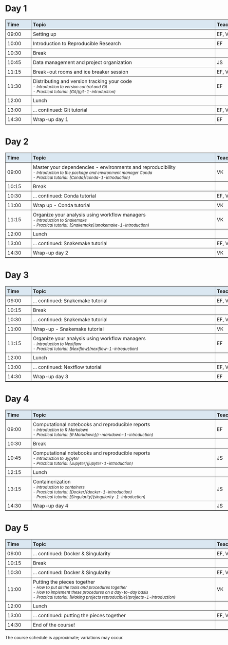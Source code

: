 <h1> Day 1 </h1>
<table class="table table-hover table-condensed" border=1; style="width:800px;">
    <thead style="background-color:#DAE7F1">
        <tr>
            <td style="padding:5px; width:75px"> <font size="3"><b> Time </b> </td>
            <td style="padding:5px; width:625px"> <font size="3"><b> Topic </b> </td>
            <td style="padding:5px; width:100px"> <font size="3"><b> Teacher </b> </td>
        </tr>
    </thead>
    <tr>
        <td style="padding:5px"> <font size="3"> 09:00 </td>
        <td style="padding:5px"> <font size="3"> Setting up </td>
        <td style="padding:5px"> <font size="3"> EF, VK, JS </td>
    </tr>
    <tr>
        <td style="padding:5px"> <font size="3"> 10:00 </td>
        <td style="padding:5px"> <font size="3"> Introduction to Reproducible Research </td>
        <td style="padding:5px"> <font size="3"> EF </td>
    </tr>
    <tr>
        <td style="padding:5px"> <font size="3"> 10:30 </td>
        <td style="padding:5px"> <font size="3"> Break </td>
        <td style="padding:5px"> <font size="3"> </td>
    </tr>
    <tr>
        <td style="padding:5px"> <font size="3"> 10:45 </td>
        <td style="padding:5px"> <font size="3"> Data management and project organization </td>
        <td style="padding:5px"> <font size="3"> JS </td>
    </tr>
    <tr>
        <td style="padding:5px"> <font size="3"> 11:15 </td>
        <td style="padding:5px"> <font size="3"> Break-out rooms and ice breaker session </td>
        <td style="padding:5px"> <font size="3"> EF, VK, JS </td>
    </tr>
    <tr>
        <td style="padding:5px"> <font size="3"> 11:30 </td>
        <td style="padding:5px"> <font size="3"> Distributing and version tracking your code
             <font size="2"><i><br>
               - Introduction to version control and Git <br>
               - Practical tutorial: [Git](git-1-introduction) <br>
        </td>
        <td style="padding:5px"> <font size="3"> EF </td>
    </tr>
    <tr>
        <td style="padding:5px"> <font size="3"> 12:00 </td>
        <td style="padding:5px"> <font size="3"> Lunch </td>
        <td style="padding:5px"> <font size="3"> </td>
    </tr>
    <tr>
        <td style="padding:5px"> <font size="3"> 13:00 </td>
        <td style="padding:5px"> <font size="3"> ... continued: Git tutorial <br></td>
        <td style="padding:5px"> <font size="3"> EF, VK, JS </td>
    </tr>
    <tr>
        <td style="padding:5px"> <font size="3"> 14:30 </td>
        <td style="padding:5px"> <font size="3"> Wrap-up day 1 </td>
        <td style="padding:5px"> <font size="3"> EF </td>
    </tr>
</table>
<h1> Day 2 </h1>
<table class="table table-hover table-condensed" border=1; style="width:800px;">
    </tr>
    <thead style="background-color:#DAE7F1">
        <tr>
            <td style="padding:5px; width:75px"> <font size="3"><b> Time </b> </td>
            <td style="padding:5px; width:625px"> <font size="3"><b> Topic </b> </td>
            <td style="padding:5px; width:100px"> <font size="3"><b> Teacher </b> </td>
        </tr>
    </thead>
    <tr>
        <td style="padding:5px"> <font size="3"> 09:00 </td>
        <td style="padding:5px"> <font size="3"> Master your dependencies - environments and reproducibility
             <font size="2"><i><br>
             - Introduction to the package and environment manager Conda <br>
             - Practical tutorial: [Conda](conda-1-introduction) </i>
        </td>
        <td style="padding:5px"> <font size="3"> VK </td>
    </tr>
    <tr>
        <td style="padding:5px"> <font size="3"> 10:15 </td>
        <td style="padding:5px"> <font size="3"> Break </td>
        <td style="padding:5px"> <font size="3"> </td>
    </tr>
    <tr>
        <td style="padding:5px"> <font size="3"> 10:30 </td>
        <td style="padding:5px"> <font size="3"> ... continued: Conda tutorial <br></td>
        <td style="padding:5px"> <font size="3"> EF, VK, JS </td>
    </tr>
    <tr>
        <td style="padding:5px"> <font size="3"> 11:00 </td>
        <td style="padding:5px"> <font size="3"> Wrap up - Conda tutorial </td>
        <td style="padding:5px"> <font size="3"> VK </td>
    </tr>
    <tr>
        <td style="padding:5px"> <font size="3"> 11:15 </td>
        <td style="padding:5px"> <font size="3"> Organize your analysis using workflow managers
             <font size="2"> <i><br>
             - Introduction to Snakemake <br>
             - Practical tutorial: [Snakemake](snakemake-1-introduction)
             </i>
        </td>
        <td style="padding:5px"> <font size="3"> VK </td>
    </tr>
    <tr>
        <td style="padding:5px"> <font size="3"> 12:00 </td>
        <td style="padding:5px"> <font size="3"> Lunch </td>
        <td style="padding:5px"> <font size="3"> </td>
    </tr>
    <tr>
        <td style="padding:5px"> <font size="3"> 13:00 </td>
        <td style="padding:5px"> <font size="3"> ... continued: Snakemake tutorial </td>
        <td style="padding:5px"> <font size="3"> EF, VK, JS </td>
    </tr>
    <tr>
        <td style="padding:5px"> <font size="3"> 14:30 </td>
        <td style="padding:5px"> <font size="3"> Wrap-up day 2 </td>
        <td style="padding:5px"> <font size="3"> VK </td>
    </tr>
</table>
<h1> Day 3 </h1>
<table class="table table-hover table-condensed" border=1; style="width:800px;">
    <thead style="background-color:#DAE7F1">
        <tr>
            <td style="padding:5px; width:75px"> <font size="3"><b> Time </b> </td>
            <td style="padding:5px; width:625px"> <font size="3"><b> Topic </b> </td>
            <td style="padding:5px; width:100px"> <font size="3"><b> Teacher </b> </td>
        </tr>
    </thead>
    <tr>
        <td style="padding:5px"> <font size="3"> 09:00 </td>
        <td style="padding:5px"> <font size="3"> ... continued: Snakemake tutorial </td>
        <td style="padding:5px"> <font size="3"> EF, VK, JS </td>
    </tr>
    <tr>
        <td style="padding:5px"> <font size="3"> 10:15 </td>
        <td style="padding:5px"> <font size="3"> Break </td>
        <td style="padding:5px"> <font size="3"> </td>
    </tr>
    <tr>
        <td style="padding:5px"> <font size="3"> 10:30 </td>
        <td style="padding:5px"> <font size="3"> ... continued: Snakemake tutorial </td>
        <td style="padding:5px"> <font size="3"> EF, VK, JS </td>
    <tr>
        <td style="padding:5px"> <font size="3"> 11:00 </td>
        <td style="padding:5px"> <font size="3"> Wrap-up - Snakemake tutorial </td>
        <td style="padding:5px"> <font size="3"> VK </td>
    </tr>
    <tr>
        <td style="padding:5px"> <font size="3"> 11:15 </td>
        <td style="padding:5px"> <font size="3"> Organize your analysis using workflow managers
             <font size="2"><i><br>
             - Introduction to Nextflow <br>
             - Practical tutorial: [Nextflow](nextflow-1-introduction) </i>
        </td>
        <td style="padding:5px"> <font size="3"> EF </td>
    </tr>
    <tr>
        <td style="padding:5px"> <font size="3"> 12:00 </td>
        <td style="padding:5px"> <font size="3"> Lunch </td>
        <td style="padding:5px"> <font size="3"> </td>
    </tr>
    <tr>
        <td style="padding:5px"> <font size="3"> 13:00 </td>
        <td style="padding:5px"> <font size="3"> ... continued: Nextflow tutorial </td>
        <td style="padding:5px"> <font size="3"> EF, VK, JS </td>
    <tr>
    <tr>
        <td style="padding:5px"> <font size="3"> 14:30 </td>
        <td style="padding:5px"> <font size="3"> Wrap-up day 3 </td>
        <td style="padding:5px"> <font size="3"> EF </td>
    </tr>
</table>
<h1> Day 4 </h1>
<table class="table table-hover table-condensed" border=1; style="width:800px;">
    <thead style="background-color:#DAE7F1">
        <tr>
            <td style="padding:5px; width:75px"> <font size="3"><b> Time </b> </td>
            <td style="padding:5px; width:625px"> <font size="3"><b> Topic </b> </td>
            <td style="padding:5px; width:100px"> <font size="3"><b> Teacher </b> </td>
        </tr>
    </thead>
    <tr>
        <td style="padding:5px"> <font size="3"> 09:00 </td>
        <td style="padding:5px"> <font size="3"> Computational notebooks and reproducible reports
             <font size="2"><i><br>
             - Introduction to R Markdown<br>
             - Practical tutorial: [R Markdown](r-markdown-1-introduction) </i>
        </td>
        <td style="padding:5px"> <font size="3"> EF </td>
    </tr>
    <tr>
        <td style="padding:5px"> <font size="3"> 10:30 </td>
        <td style="padding:5px"> <font size="3"> Break </td>
        <td style="padding:5px"> <font size="3"> </td>
    </tr>
    <tr>
        <td style="padding:5px"> <font size="3"> 10:45 </td>
        <td style="padding:5px"> <font size="3"> Computational notebooks and reproducible reports
             <font size="2"><i><br>
             - Introduction to Jypyter <br>
             - Practical tutorial: [Jupyter](jupyter-1-introduction) <br>
        </td>
        <td style="padding:5px"> <font size="3"> JS </td>
    </tr>
    <tr>
        <td style="padding:5px"> <font size="3"> 12:15 </td>
        <td style="padding:5px"> <font size="3"> Lunch </td>
        <td style="padding:5px"> <font size="3"> </td>
    </tr>
    <tr>
        <td style="padding:5px"> <font size="3"> 13:15 </td>
        <td style="padding:5px"> <font size="3"> Containerization
             <font size="2"> <i> <br>
             - Introduction to containers <br>
             - Practical tutorial: [Docker](docker-1-introduction) <br>
             - Practical tutorial: [Singularity](singularity-1-introduction) </i>
        </td>
        <td style="padding:5px"> <font size="3"> JS </td>
    </tr>
    <tr>
        <td style="padding:5px"> <font size="3"> 14:30  </td>
        <td style="padding:5px"> <font size="3"> Wrap-up day 4 </td>
        <td style="padding:5px"> <font size="3"> JS </td>
    </tr>
</table>
<h1> Day 5 </h1>
<table class="table table-hover table-condensed" border=1; style="width:800px;">
    <thead style="background-color:#DAE7F1">
        <tr>
            <td style="padding:5px; width:75px"> <font size="3"><b> Time </b> </td>
            <td style="padding:5px; width:625px"> <font size="3"><b> Topic </b> </td>
            <td style="padding:5px; width:100px"> <font size="3"><b> Teacher </b> </td>
        </tr>
    </thead>
    <tr>
        <td style="padding:5px"> <font size="3"> 09:00 </td>
        <td style="padding:5px"> <font size="3"> ... continued: Docker & Singularity </td>
        <td style="padding:5px"> <font size="3"> EF, VK, JS </td>
    <tr>
    <tr>
        <td style="padding:5px"> <font size="3"> 10:15 </td>
        <td style="padding:5px"> <font size="3"> Break </td>
        <td style="padding:5px"> <font size="3"> </td>
    </tr>
    <tr>
        <td style="padding:5px"> <font size="3"> 10:30 </td>
        <td style="padding:5px"> <font size="3"> ... continued: Docker & Singularity </td>
        <td style="padding:5px"> <font size="3"> EF, VK, JS </td>
    </tr>
    <tr>
        <td style="padding:5px"> <font size="3"> 11:00 </td>
        <td style="padding:5px"> <font size="3"> Putting the pieces together
             <font size="2"> <i> <br>
             - How to put all the tools and procedures together <br>
             - How to implement these procedures on a day-to-day basis <br>
             - Practical tutorial: [Making projects reproducible](projects-1-introduction) <i>
        </td> 
        <td style="padding:5px"> <font size="3"> VK </td>
    </tr>
    <tr>
        <td style="padding:5px"> <font size="3"> 12:00 </td>
        <td style="padding:5px"> <font size="3"> Lunch </td>
        <td style="padding:5px"> <font size="3"> </td>
    </tr>
    <tr>
        <td style="padding:5px"> <font size="3"> 13:00  </td>
        <td style="padding:5px"> <font size="3"> ... continued: putting the pieces together </td>
        <td style="padding:5px"> <font size="3"> EF, VK, JS  </td>
    </tr>
    <tr>
        <td style="padding:5px"> <font size="3"> 14:30 </td>
        <td style="padding:5px"> <font size="3"> End of the course! </td>
        <td style="padding:5px"> <font size="3"> </td>
    </tr>
</table>

The course schedule is approximate; variations may occur.

